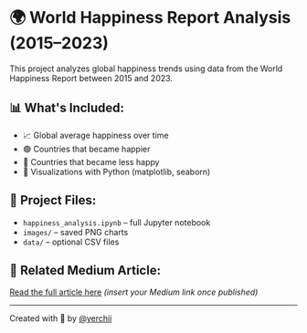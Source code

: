 # 🌍 World Happiness Report Analysis (2015–2023)

This project analyzes global happiness trends using data from the World Happiness Report between 2015 and 2023.

## 📊 What's Included:
- 📈 Global average happiness over time
- 🟢 Countries that became happier
- 🔴 Countries that became less happy
- 📎 Visualizations with Python (matplotlib, seaborn)

## 📁 Project Files:
- `happiness_analysis.ipynb` – full Jupyter notebook
- `images/` – saved PNG charts
- `data/` – optional CSV files

## 📖 Related Medium Article:
[Read the full article here](https://medium.com/...) *(insert your Medium link once published)*

---

Created with 💙 by [@yerchii](https://github.com/yerchii)

